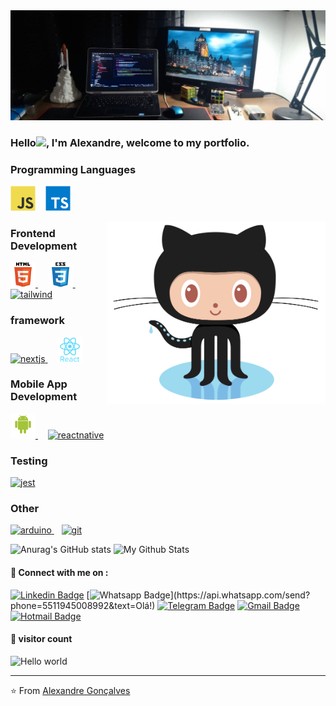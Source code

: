 
<img src="img/photo.jpg" alt="Desktop" title="Desktop"  />

### Hello<img src="https://github.com/TheDudeThatCode/TheDudeThatCode/blob/master/Assets/Hi.gif" width="29px">, I'm Alexandre, welcome to my portfolio.

<h3 align="left">Programming Languages</h3>
<p align="left"><a href="https://developer.mozilla.org/en-US/docs/Web/JavaScript" target="_blank"> <img src="https://raw.githubusercontent.com/devicons/devicon/master/icons/javascript/javascript-original.svg" alt="javascript" width="40" height="40"/></a>&nbsp &nbsp 
<a href="https://www.typescriptlang.org/" target="_blank"> <img src="https://raw.githubusercontent.com/devicons/devicon/master/icons/typescript/typescript-original.svg" alt="typescript" width="40" height="40"/></a></p>

<img align="right" src="img/github.png" alt="Desktop" title="Desktop" width="350" />

<h3 align="left">Frontend Development</h3>
  <p align="left"> <a href="https://www.w3.org/html/" target="_blank"> <img src="https://raw.githubusercontent.com/devicons/devicon/master/icons/html5/html5-original-wordmark.svg" alt="html5" width="40" height="40"/> </a>&nbsp &nbsp 
  <a href="https://www.w3schools.com/css/" target="_blank"> <img src="https://raw.githubusercontent.com/devicons/devicon/master/icons/css3/css3-original-wordmark.svg" alt="css3" width="40" height="40"/> </a>&nbsp &nbsp  
  <a href="https://tailwindcss.com/" target="_blank" rel="noreferrer"> <img src="https://www.vectorlogo.zone/logos/tailwindcss/tailwindcss-icon.svg" alt="tailwind" width="40" height="40"/> </a></p>

<h3 align="left">framework</h3>
  <p align="left"><a href="https://nextjs.org/" target="_blank" rel="noreferrer"> <img src="https://cdn.worldvectorlogo.com/logos/nextjs-2.svg" alt="nextjs" width="40" height="40"/> </a>&nbsp &nbsp
  <a href="https://reactjs.org/" target="_blank"> <img src="https://raw.githubusercontent.com/devicons/devicon/master/icons/react/react-original-wordmark.svg" alt="react" width="40" height="40"/> </a></p>

<h3 align="left">Mobile App Development</h3>
 <p align="left"> <a href="https://developer.android.com" target="_blank"> <img src="https://raw.githubusercontent.com/devicons/devicon/master/icons/android/android-original-wordmark.svg" alt="android" width="40" height="40"/> </a>&nbsp &nbsp  
 <a href="https://reactnative.dev/" target="_blank" rel="noreferrer"> <img src="https://reactnative.dev/img/header_logo.svg" alt="reactnative" width="40" height="40"/> </a></p>
  
<h3 align="left">Testing</h3>
  <p><a href="https://jestjs.io" target="_blank" rel="noreferrer"> <img src="https://www.vectorlogo.zone/logos/jestjsio/jestjsio-icon.svg" alt="jest" width="40" height="40"/> </a></p>

<h3 align="left">Other</h3>
  <p align="left"> <a href="https://www.arduino.cc/" target="_blank"> <img src="https://cdn.worldvectorlogo.com/logos/arduino-1.svg" alt="arduino" width="40" height="40"/> </a>&nbsp&nbsp 
  <a href="https://git-scm.com/" target="_blank"> <img src="https://www.vectorlogo.zone/logos/git-scm/git-scm-icon.svg" alt="git" width="40" height="40"/> </a> </p>
 

![Anurag's GitHub stats](https://github-readme-stats.vercel.app/api?username=g-aleprojetos-Projects&show_icons=true&theme=radical)
<img src="https://github-readme-stats.vercel.app/api/top-langs/?username=g-aleprojetos-Projects&layout=compact&theme=radical" alt="My Github Stats">

#### 🔗 Connect with me on :
[![Linkedin Badge](https://img.shields.io/badge/-LinkedIn-blue?style=flat-square&logo=Linkedin&logoColor=white&link=https://www.linkedin.com/in/alexandresgonçalves/)](https://www.linkedin.com/in/alexandresgonçalves/)
[![Whatsapp Badge](https://img.shields.io/badge/-Whatsapp-4CA143?style=flat-square&labelColor=4CA143&logo=whatsapp&logoColor=white&link=https://api.whatsapp.com/send?phone=5511945008992&text=Olá!)](https://api.whatsapp.com/send?phone=5511945008992&text=Olá!)
[![Telegram Badge](https://img.shields.io/badge/-Telegram-1ca0f1?style=flat-square&labelColor=1ca0f1&logo=telegram&logoColor=white&link=https://t.me/galeprojetos)](https://t.me/galeprojetos)
[![Gmail Badge](https://img.shields.io/badge/-Gmail-c14438?style=flat-square&logo=Gmail&logoColor=white&link=mailto:g.aleprojetos@gmail.com)](mailto:g.aleprojetos@gmail.com)
[![Hotmail Badge](https://img.shields.io/badge/-Hotmail-0078D4?style=flat-square&logo=microsoft-outlook&logoColor=white&link=mailto:asg2003br@hotmail.com)](mailto:asg2003br@hotmail.com)


#### 👀 visitor count

<img src="https://profile-counter.glitch.me/g-aleprojetos-Projects/count.svg" alt="Hello world" />

<hr />

⭐ From [Alexandre Gonçalves](https://github.com/g-aleprojetos)




<!--
**g-aleprojetos/g-aleprojetos** is a ✨ _special_ ✨ repository because its `README.md` (this file) appears on your GitHub profile.

Here are some ideas to get you started:

- 🔭 I’m currently working on ...
- 🌱 I’m currently learning ...
- 👯 I’m looking to collaborate on ...
- 🤔 I’m looking for help with ...
- 💬 Ask me about ...
- 📫 How to reach me: ...
- 😄 Pronouns: ...
- ⚡ Fun fact: ...
-->
